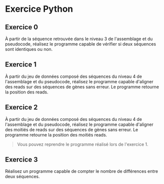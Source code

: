 # Exercice Python

## Exercice 0 

À partir de la séquence retrouvée dans le niveau 3 de l'assemblage et du pseudocode, réalisez le programme capable de vérifier si deux séquences sont identiques ou non.

## Exercice 1

À partir du jeu de données composé des séquences du niveau 4 de l'assemblage et du pseudocode, réalisez le programme capable d'aligner des reads sur des séquences de gènes sans erreur. Le programme retourne la position des reads.

## Exercice 2

À partir du jeu de données composé des séquences du niveau 4 de l'assemblage et du pseudocode, réalisez le programme capable d'aligner des moitiés de reads sur des séquences de gènes sans erreur. Le programme retourne la position des moitiés reads.


> Vous pouvez reprendre le programme réalisé lors de l'exercice 1.

## Exercice 3

Réalisez un programme capable de compter le nombre de différences entre deux séquences.